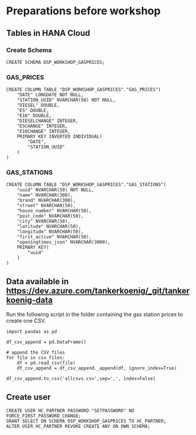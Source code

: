 # Preparations before workshop

## Tables in HANA Cloud

### Create Schema
```
CREATE SCHEMA DSP_WORKSHOP_GASPRICES;
```

### GAS_PRICES
```
CREATE COLUMN TABLE "DSP_WORKSHOP_GASPRICES"."GAS_PRICES"(
	"DATE" LONGDATE NOT NULL,
	"STATION_UUID" NVARCHAR(50) NOT NULL,
	"DIESEL" DOUBLE,
	"E5" DOUBLE,
	"E10" DOUBLE,
	"DIESELCHANGE" INTEGER,
	"E5CHANGE" INTEGER,
	"E10CHANGE" INTEGER,
	PRIMARY KEY INVERTED INDIVIDUAL(
		"DATE",
		"STATION_UUID"
	)
)
```

### GAS_STATIONS
```
CREATE COLUMN TABLE "DSP_WORKSHOP_GASPRICES"."GAS_STATIONS"(
	"uuid" NVARCHAR(50) NOT NULL,
	"name" NVARCHAR(300),
	"brand" NVARCHAR(300),
	"street" NVARCHAR(50),
	"house_number" NVARCHAR(50),
	"post_code" NVARCHAR(50),
	"city" NVARCHAR(50),
	"latitude" NVARCHAR(50),
	"longitude" NVARCHAR(50),
	"first_active" NVARCHAR(50),
	"openingtimes_json" NVARCHAR(3000),
	PRIMARY KEY(
		"uuid"
	)
)
```

## Data available in https://dev.azure.com/tankerkoenig/_git/tankerkoenig-data
Run the following script in the folder containing the gas station prices to create one CSV.
```
import pandas as pd
 
df_csv_append = pd.DataFrame()
 
# append the CSV files
for file in csv_files:
    df = pd.read_csv(file)
    df_csv_append = df_csv_append._append(df, ignore_index=True)
 
df_csv_append.to_csv('allcsvs.csv',sep=',', index=False)
```

## Create user

```
CREATE USER HC_PARTNER PASSWORD "SETPASSWORD" NO FORCE_FIRST_PASSWORD_CHANGE;
GRANT SELECT ON SCHEMA DSP_WORKSHOP_GASPRICES TO HC_PARTNER;
ALTER USER HC_PARTNER REVOKE CREATE ANY ON OWN SCHEMA;
```